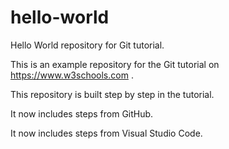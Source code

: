 # hello-world
Hello World repository for Git tutorial.

This is an example repository for the Git tutorial on https://www.w3schools.com .

This repository is built step by step in the tutorial.

It now includes steps from GitHub.

It now includes steps from Visual Studio Code.